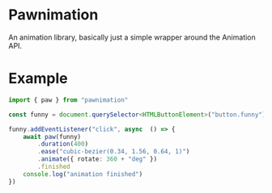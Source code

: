 # Pawnimation
An animation library, basically just a simple wrapper around the Animation API.

# Example
```ts
import { paw } from "pawnimation"

const funny = document.querySelector<HTMLButtonElement>("button.funny")!

funny.addEventListener("click", async  () => {
	await paw(funny)
		.duration(400)
		.ease("cubic-bezier(0.34, 1.56, 0.64, 1)")
		.animate({ rotate: 360 + "deg" })
		.finished
	console.log("animation finished")
})
```
